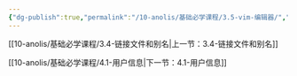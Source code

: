 ```yaml
---
{"dg-publish":true,"permalink":"/10-anolis/基础必学课程/3.5-vim-编辑器/","dgPassFrontmatter":true}
---
```




[[10-anolis/基础必学课程/3.4-链接文件和别名\|上一节：3.4-链接文件和别名]]

[[10-anolis/基础必学课程/4.1-用户信息\|下一节：4.1-用户信息]]